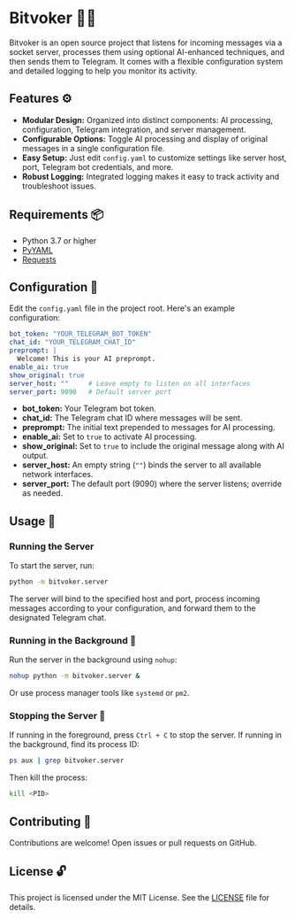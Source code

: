 # Bitvoker 🤖🚀

Bitvoker is an open source project that listens for incoming messages via a socket server, processes them using optional AI-enhanced techniques, and then sends them to Telegram. It comes with a flexible configuration system and detailed logging to help you monitor its activity.

## Features ⚙️

- **Modular Design:** Organized into distinct components: AI processing, configuration, Telegram integration, and server management.
- **Configurable Options:** Toggle AI processing and display of original messages in a single configuration file.
- **Easy Setup:** Just edit `config.yaml` to customize settings like server host, port, Telegram bot credentials, and more.
- **Robust Logging:** Integrated logging makes it easy to track activity and troubleshoot issues.

## Requirements 📦

- Python 3.7 or higher
- [PyYAML](https://pypi.org/project/PyYAML/)
- [Requests](https://pypi.org/project/requests/)

## Configuration 🔧

Edit the `config.yaml` file in the project root. Here's an example configuration:

```yaml
bot_token: "YOUR_TELEGRAM_BOT_TOKEN"
chat_id: "YOUR_TELEGRAM_CHAT_ID"
preprompt: |
  Welcome! This is your AI preprompt.
enable_ai: true
show_original: true
server_host: ""     # Leave empty to listen on all interfaces
server_port: 9090   # Default server port
```

- **bot_token:** Your Telegram bot token.
- **chat_id:** The Telegram chat ID where messages will be sent.
- **preprompt:** The initial text prepended to messages for AI processing.
- **enable_ai:** Set to `true` to activate AI processing.
- **show_original:** Set to `true` to include the original message along with AI output.
- **server_host:** An empty string (`""`) binds the server to all available network interfaces.
- **server_port:** The default port (9090) where the server listens; override as needed.

## Usage 🚀

### Running the Server

To start the server, run:

```bash
python -m bitvoker.server
```

The server will bind to the specified host and port, process incoming messages according to your configuration, and forward them to the designated Telegram chat.

### Running in the Background 🌙

Run the server in the background using `nohup`:

```bash
nohup python -m bitvoker.server &
```

Or use process manager tools like `systemd` or `pm2`.

### Stopping the Server 🚦

If running in the foreground, press `Ctrl + C` to stop the server. If running in the background, find its process ID:

```bash
ps aux | grep bitvoker.server
```

Then kill the process:

```bash
kill <PID>
```

## Contributing 🤝

Contributions are welcome! Open issues or pull requests on GitHub.

## License 🔓

This project is licensed under the MIT License. See the [LICENSE](LICENSE) file for details.
